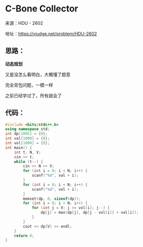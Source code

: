 # C-Bone Collector

来源：HDU - 2602

地址：https://vjudge.net/problem/HDU-2602

## 思路：

**动态规划**

又是没怎么看明白，大概懂了题意

完全背包问题，一模一样

之前已经学过了，所有就会了

## 代码：

```cpp
#include <bits/stdc++.h>
using namespace std;
int dp[1005] = {0};
int val[1000] = {0};
int vol[1000] = {0};
int main() {
    int t, N, V;
    cin >> t;
    while (t--) {
        cin >> N >> V;
        for (int i = 0; i < N; i++) {
            scanf("%d", val + i);
        }
        for (int i = 0; i < N; i++) {
            scanf("%d", vol + i);
        }
        memset(dp, 0, sizeof(dp));
        for (int i = 0; i < N; i++) {
            for (int j = V; j >= vol[i]; j--) {
                dp[j] = max(dp[j], dp[j - vol[i]] + val[i]);
            }
        }
        cout << dp[V] << endl;
    }
    return 0;
}
```